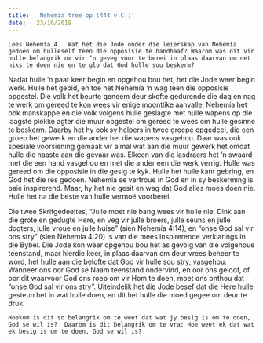 ```yaml
---
title:  'Nehemía tree op (444 v.C.)'
date:   23/10/2019
---
```


`Lees Nehemía 4.  Wat het die Jode onder die leierskap van Nehemía gedoen om hulleself teen die opposisie te handhaaf? Waarom was dit vir hulle belangrik om vir ‘n geveg voor te berei in plaas daarvan om net niks te doen nie en te glo dat God hulle sou beskerm?` 

Nadat hulle ‘n paar keer begin en opgehou bou het, het die Jode weer begin werk.  Hulle het gebid, en toe het Nehemía ‘n wag teen die opposisie opgestel.  Die volk het beurte geneem deur skofte gedurende die dag en nag te werk om gereed te kon wees vir enige moontlike aanvalle.  Nehemía het ook manskappe en die volk volgens hulle geslagte met hulle wapens op die laagste plekke agter die muur opgestel om gereed te wees om hulle gesinne te beskerm.  Daarby het hy ook sy helpers in twee groepe opgedeel, die een groep het gewerk en die ander het die wapens vasgehou. Daar was ook spesiale voorsiening gemaak vir almal wat aan die muur gewerk het omdat hulle die naaste aan die gevaar was.  Elkeen van die lasdraers het ‘n swaard met die een hand vasgehou en met die ander een die werk verrig. Hulle was gereed om die opposisie in die gesig te kyk. Hulle het hulle kant gebring, en God het die res gedoen.  Nehemía se vertroue in God en in sy beskerming is baie inspirerend. Maar, hy het nie gesit en wag dat God alles moes doen nie.  Hulle het na die beste van hulle vermoë voorberei. 

Die twee Skrifgedeeltes, “Julle moet nie bang wees vir hulle nie.  Dink aan die grote en gedugte Here, en veg vir julle broers, julle seuns en julle dogters, julle vroue en julle huise” (sien Nehemía 4:14), en “onse God sal vir ons stry” (sien Nehemía 4:20) is van die mees inspirerende verklarings in die Bybel.  Die Jode kon weer opgehou bou het as gevolg van die volgehoue teenstand, maar hierdie keer, in plaas daarvan om deur vrees beheer te word, het hulle aan die belofte dat God vir hulle sou stry, vasgehou.  Wanneer ons oor God se Naam teenstand ondervind, en oor ons geloof, of oor dit waarvoor God ons roep om vir Hom te doen, moet ons onthou dat “onse God sal vir ons stry”. Uiteindelik het die Jode besef dat die Here hulle gesteun het in wat hulle doen, en dit het hulle die moed gegee om deur te druk. 

`Hoekom is dit so belangrik om te weet dat wat jy besig is om te doen, God se wil is?  Daarom is dit belangrik om te vra: Hoe weet ek dat wat ek besig is om te doen, God se wil is?`